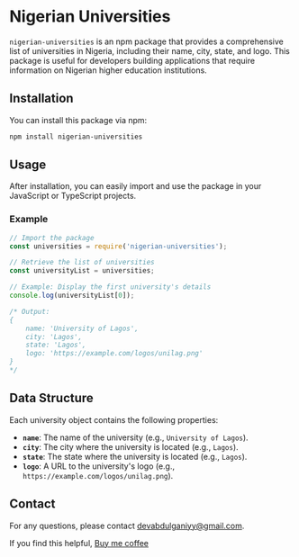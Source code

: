 # Nigerian Universities

`nigerian-universities` is an npm package that provides a comprehensive list of universities in Nigeria, including their name, city, state, and logo. This package is useful for developers building applications that require information on Nigerian higher education institutions.

## Installation

You can install this package via npm:

```bash
npm install nigerian-universities
```

## Usage

After installation, you can easily import and use the package in your JavaScript or TypeScript projects.

### Example

```javascript
// Import the package
const universities = require('nigerian-universities');

// Retrieve the list of universities
const universityList = universities;

// Example: Display the first university's details
console.log(universityList[0]);

/* Output:
{
    name: 'University of Lagos',
    city: 'Lagos',
    state: 'Lagos',
    logo: 'https://example.com/logos/unilag.png'
}
*/
```
<!-- 
### API

The package provides the following methods:

- **`getAllUniversities()`**: Returns an array of all universities in Nigeria.

- **`getUniversitiesByState(stateName)`**: Returns an array of universities in the specified state.

```javascript
const universitiesInLagos = universities.getUniversitiesByState('Lagos');
console.log(universitiesInLagos);
```

- **`getUniversityByName(name)`**: Returns the university object that matches the specified name.

```javascript
const unilag = universities.getUniversityByName('University of Lagos');
console.log(unilag);
```
-->

## Data Structure

Each university object contains the following properties:

- **`name`**: The name of the university (e.g., `University of Lagos`).
- **`city`**: The city where the university is located (e.g., `Lagos`).
- **`state`**: The state where the university is located (e.g., `Lagos`).
- **`logo`**: A URL to the university's logo (e.g., `https://example.com/logos/unilag.png`).

<!--
## Contributing

Contributions are welcome! If you have any improvements or additional data to include, feel free to open an issue or submit a pull request.

### Steps to Contribute

1. Fork the repository.
2. Create a new branch: `git checkout -b my-new-feature`.
3. Make your changes and commit them: `git commit -m 'Add some feature'`.
4. Push to the branch: `git push origin my-new-feature`.
5. Submit a pull request.

## License

This project is licensed under the MIT License. See the [LICENSE](LICENSE) file for details.

## Acknowledgments

Special thanks to all the contributors who helped to make this package better.
-->

## Contact

For any questions, please contact [devabdulganiyy@gmail.com](mailto:devabdulganiyy@gmail.com).

If you find this helpful, [Buy me coffee](https://pay.chippercash.com/pay/ASABWCDLGM)
